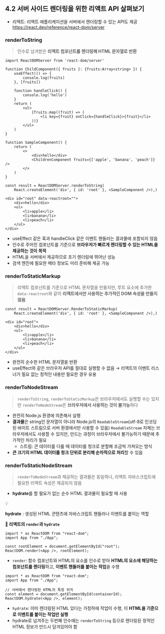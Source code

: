 ## 4.2 서버 사이드 렌더링을 위한 리액트 API 살펴보기

- 리액트: 리액트 애플리케이션을 서버에서 렌더링할 수 있는 API도 제공
  https://react.dev/reference/react-dom/server

### renderToString

> 인수로 넘겨받은 **리액트 컴포넌트를 렌더링해 HTML 문자열로 반환**

```tsx
import ReactDOMServer from 'react-dom/server'

function ChildComponent({ fruits }: {fruits:Array<string> }) {
	useEffect(() => {
		console.log(fruits)
	}, [fruits])

	function handleClick() {
		console.log('hello')
	}
	return (
		<ul>
			{fruits.map((fruit) => (
				<li key={fruit} onClick={handleClick}>{fruit}</li>
			))}
		</ul>
	)
}

function SampleComponent() {
	return (
		<>
			<div>hello</div>
			<ChildrenComponent fruits={['apple', 'banana', 'peach']} />
		</>
	)
}

const result = ReactDOMServer.renderToString(
	React.createElement('div', { id: 'root' }, <SampleComponent />),)

<div id="root" data-reactroot="">
	<div>hello</div>
	<ul>
		<li>apple</li>
		<li>banana</li>
		<li>peach</li>
	</ul>
</div>
```

- useEffect 같은 훅과 handleClick 같은 이벤트 핸들러는 결과물에 포함되지 않음
- 인수로 주어진 컴포넌트를 기준으로 **브라우저가 빠르게 렌더링할 수 있는 HTML을 제공하는 것이 목적**
- HTML을 서버에서 제공하므로 초기 렌더링에 뛰어난 성능
- 검색 엔진에 필요한 메타 정보도 미리 준비해 제공 가능

### renderToStaticMarkup

> 리액트 컴포넌트를 기준으로 HTML 문자열을 만들지만, 루트 요소에 추가한 `data-reactroot`와 같이 **리액트에서만 사용하는 추가적인 DOM 속성을 만들지 않음**

```tsx
const result = ReactDOMServer.RenderToStaticMarkup(
	React.createElement('div', { id: 'root' }, <SampleComponent />),)

<div id="root">
	<div>hello</div>
	<ul>
		<li>apple</li>
		<li>banana</li>
		<li>peach</li>
	</ul>
</div>
```

- 완전히 순수한 HTML 문자열을 반환
- useEffect와 같은 브라우저 API를 절대로 실행할 수 없음
  → 리액트의 이벤트 리스너가 필요 없는 정적인 내용만 필요한 경우 유용

### renderToNodeStream

> `renderToString`, `renderToStaticMarkup`은 브라우저에서도 실행할 수는 있지만 `renderToNodeStream`은 **브라우저에서 사용하는 것이 불가능**하다

- 완전히 Node.js 환경에 의존해서 실행
- **결과물**은 string인 문자열이 아니라 Node.js의 `ReadableStream`(utf-8로 인코딩된 바이트 스트림으로 서버 환경에서만 사용할 수 있음)
  `ReadableStream` 자체는 브라우저에서도 사용할 수 있지만, 만드는 과정이 브라우저에서 불가능하기 때문에 추가적인 처리가 필요
  - 스트림: 큰 데이터를 다룰 때 데이터를 청크로 분할해 조금씩 가져오는 방식
- **큰 크기의 HTML 데이터를 청크 단위로 분리해 순차적으로 처리**할 수 있음

### renderToStaticNodeStream

> `renderToNodeStream`과 제공하는 결과물은 동일하나, 리액트 자바스크립트에 필요한 리액트 속성은 제공되지 않음

- **hydrate**를 할 필요가 없는 순수 HTML 결과물이 필요할 때 사용

<aside>
💡

**hydrate**
: 생성된 HTML 콘텐츠에 자바스크립트 핸들러나 이벤트를 붙이는 역할

</aside>

**📌 리액트의 `render`과 `hydrate`**

```tsx
import * as ReactDOM from "react-dom";
import App from "./App";

const rootElement = document.getElementById("root");
ReactDOM.render(<App />, rootElement);
```

- `render`: 함수 컴포넌트와 HTML의 요소를 인수로 받아 **HTML의 요소에 해당하는 컴포넌트를 렌더링**하고, **이벤트 핸들러를 붙이는 작업**을 수행

```tsx
import * as ReactDOM from "react-dom";
import App from "./App";

// 서버에서 렌더링된 HTML의 특정 위치
const element = document.getElementById(containerId);
ReactDOM.hydrate(<App />, element);
```

- `hydrate`: 이미 렌더링된 HTML 있다는 가정하에 작업이 수행, 이 **HTML을 기준으로 이벤트를 붙이는 작업만 실행**
- hydrate로 넘겨주는 두번째 인수에는 `renderToString` 등으로 렌더링된 정적인 HTML 정보가 만드시 담겨있어야 함
